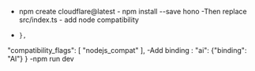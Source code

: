 - npm create cloudflare@latest - npm install --save hono
-Then replace src/index.ts - add node compatibility
 -     },
  "compatibility_flags": [
    "nodejs_compat"
  ],
-Add binding : "ai": {"binding": "AI"}
}
-npm run dev
